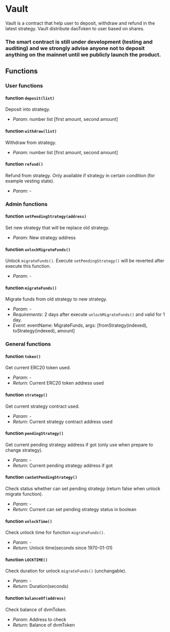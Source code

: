 # Vault
Vault is a contract that help user to deposit, withdraw and refund in the latest strategy. Vault distribute daoToken to user based on shares.

### The smart contract is still under development (testing and auditing) and we strongly advise anyone not to deposit anything on the mainnet until we publicly launch the product.

## Functions
### User functions
#### function `deposit(list)`
Deposit into strategy.
- *Param*: number list [first amount, second amount]

#### function `withdraw(list)`
Withdraw from strategy.
- *Param*: number list [first amount, second amount]

#### function `refund()`
Refund from strategy. Only available if strategy in certain condition (for example vesting state).
- *Param*: -

### Admin functions
#### function `setPendingStrategy(address)`
Set new strategy that will be replace old strategy.
- *Param*: New strategy address

#### function `unlockMigrateFunds()`
Unlock `migrateFunds()`. Execute `setPendingStrategy()` will be reverted after execute this function.
- *Param*: -

#### function `migrateFunds()`
Migrate funds from old strategy to new strategy.
- *Param*: -
- *Requirements*: 2 days after execute `unlockMigrateFunds()` and valid for 1 day.  
- *Event*: eventName: MigrateFunds, args: [fromStrategy(indexed), toStrategy(indexed), amount]

### General functions
#### function `token()`
Get current ERC20 token used.
- *Param*: -
- *Return*: Current ERC20 token address used

#### function `strategy()`
Get current strategy contract used.
- *Param*: -
- *Return*: Current strategy contract address used

#### function `pendingStrategy()`
Get current pending strategy address if got (only use when prepare to change strategy).
- *Param*: -
- *Return*: Current pending strategy address if got

#### function `canSetPendingStrategy()`
Check status whether can set pending strategy (return false when unlock migrate function).
- *Param*: -
- *Return*: Current can set pending strategy status in boolean

#### function `unlockTime()`
Check unlock time for function `migrateFunds()`.
- *Param*: -
- *Return*: Unlock time(seconds since 1970-01-01)

#### function `LOCKTIME()`
Check duration for unlock `migrateFunds()` (unchangable).
- *Param*: -
- *Return*: Duration(seconds)

#### function `balanceOf(address)`
Check balance of dvmToken.
- *Param*: Address to check
- *Return*: Balance of dvmToken

